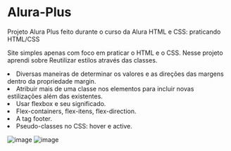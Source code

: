 # Alura-Plus
Projeto Alura Plus feito durante o curso da Alura HTML e CSS: praticando HTML/CSS

Site simples apenas com foco em praticar o HTML e o CSS.
Nesse projeto aprendi sobre 
<l1>Reutilizar estilos através das classes.
<li>Diversas maneiras de determinar os valores e as direções das margens dentro da propriedade margin.
<li>Atribuir mais de uma classe nos elementos para incluir novas estilizações além das existentes.
<li>Usar flexbox e seu significado.
<li>Flex-containers, flex-itens, flex-direction.
<li>A tag footer.
<li>Pseudo-classes no CSS: hover e active.


![image](https://github.com/GuilhermeCapelos/alura-plus/assets/89097806/98f6751a-c75c-43d6-bcb1-5a2a23e0fe0e)
![image](https://github.com/GuilhermeCapelos/alura-plus/assets/89097806/63aa1343-d1a6-4a72-996c-1c477f98e5c2)

